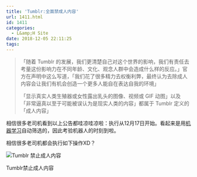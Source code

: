 ```yaml
---
title: 'Tumblr:全面禁成人内容'
url: 1411.html
id: 1411
categories:
  - L&amp;H Site
date: 2018-12-05 22:11:25
tags:
---
```


> 「随着 Tumblr 的发展，我们更清楚自己对这个世界的影响，我们有责任去考量这份影响力在不同年龄、文化、观念人群中会造成什么样的反应。」官方在声明中这么写道，「我们花了很多精力去权衡利弊，最终认为去除成人内容会让我们有机会创造一个更多人能自在表达自我的环境」
> 
> 「显示真实人类生殖器或女性露出乳头的图像、视频或 GIF 动图」以及「非常逼真以至于可能被误认为是现实人类的内容」都属于 Tumblr 定义的「成人内容」

相信很多老司机看到以上公告都哇凉哇凉啦：执行从12月17日开始。看起来是用[机器学习](https://l2h.site/category/machine-learning/)自动筛选的，因此考验机器人的时刻到啦。

相信很多老司机都会执行如下操作XD？

![Tumblr 禁止成人内容](https://l2h.site/wp-content/uploads/2018/12/IMG_20181205_220300-663x1024.jpg)

Tumblr禁止成人内容